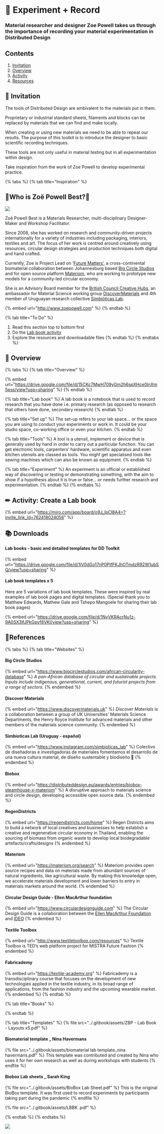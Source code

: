 # 🧪 Experiment + Record
### Material researcher and designer Zoe Powell takes us through the importance of recording your material experimentation in Distributed Design

## Contents

1. [Invitation](experiment-+-record.md#invitation)
2. [Overview](experiment-+-record.md#introduction)
3. [Activity](experiment-+-record.md#create-a-lab-book)
4. [Resources](experiment-+-record.md#undefined)

## 🎯 Invitation <a href="invitation" id="invitation"></a>

The tools of Distributed Design are ambivalent to the materials put in them.&#x20;

Proprietary or industrial standard sheets, filaments and blocks can be replaced by materials that we can find and make locally.&#x20;

When creating or using new materials we need to be able to repeat our results. The purpose of this toolkit is to introduce the designer to basic scientific recording techniques.&#x20;

These tools are not only useful in material testing but in all experimentation within design.

Take inspiration from the work of Zoe Powell to develop experimental practice.&#x20;

{% tabs %}
{% tab title="Inspiration" %}
## **🍳Who is  Zoë Powell Best?**🔬



![](<../.gitbook/assets/WhatsApp Image 2021-10-19 at 15.05.58.jpeg>)

Zoē Powell Best is a Materials Researcher, multi-disciplinary Designer-Maker and Workshop Facilitator.

Since 2008, she has worked on research and community-driven projects internationally for a variety of industries including packaging, interiors, textiles and art. The focus of her work is centred around creatively using resources, circular design strategies and production techniques both digital and hand crafted.

Currently, Zoe is Project Lead on ‘[Future Matters’](https://www.bigcirclestudios.com/future-matters), a cross-continental biomaterial collaboration between Johannesburg based [Big Circle Studios](https://www.bigcirclestudios.com/about-us) and for open source platform [Materiom](https://materiom.org), who are working to prototype new models for a community-led circular economy.

She is an Advisory Board member for the [British Council Creative Hubs](https://creativeconomy.britishcouncil.org/projects/hubs/), an ambassador for Material Science working group [DiscoverMaterials](https://www.discovermaterials.uk) and 4th member of Uruguayan research collective [Simbióticas Lab](https://www.instagram.com/simbioticas\_lab/).

{% embed url="http://www.zoepowell.com" %}
{% endtab %}

{% tab title="To Do" %}
1. Read this section top to bottom first
2. Do the [Lab book activity](experiment-+-record.md#type-suitability-activity)
3. Explore the resources and downloadable files
{% endtab %}
{% endtabs %}

## 👀 Overview

{% tabs %}
{% tab title="Overview" %}


{% embed url="https://drive.google.com/file/d/15CKc7MwH709yGm2h6spXHce0lnXm5pss/view?usp=sharing" %}
{% endtab %}

{% tab title="Lab book" %}
A lab book is a notebook that is used to record research that you have done i.e. primary research (as opposed to research that others have done, secondary research)
{% endtab %}

{% tab title="Set up" %}
The set-up refers to your lab space… or the space you are using to conduct your experiments or work in. It could be your studio space, co-working office or even your kitchen.
{% endtab %}

{% tab title="Tools" %}
A tool is a utensil, implement or device that is generally used by hand in order to carry out a particular function. You can get electronic tools, carpenters’ hardware, scientific apparatus and even kitchen utensils are classed as tools. You might get specialised tools like sewing machines which can also be known as equipment.
{% endtab %}

{% tab title="Experiment" %}
An experiment is an official or established way of discovering or testing or demonstrating something, with the aim to show if a hypothesis about it is true or false… or needs further research and experimentation.
{% endtab %}
{% endtabs %}

## ✏ Activity: Create a Lab book

{% embed url="https://miro.com/app/board/o9J_lpCl8A4=?invite_link_id=762418024056" %}

## 📚 Downloads&#x20;

#### Lab books - basic and detailed templates for DD Toolkit

{% embed url="https://drive.google.com/file/d/1jV0dGo17nP0PIfFKJhOTmdzR92W1ubSQ/view?usp=sharing" %}

#### Lab book templates x 5&#x20;

Here are 5 variations of lab book templates. These were inspired by real examples of lab book pages and digital templates. (Special thank you to Matthew Edwards, Mathew Gale and Tshepo Mangoele for sharing their lab book pages)

{% embed url="https://drive.google.com/file/d/1NyVKRAcrNu1z-9A0SX3lfJPkGpvf8VKI/view?usp=sharing" %}

## 📔References&#x20;

{% tabs %}
{% tab title="Websites" %}
#### Big Circle Studios

{% embed url="https://www.bigcirclestudios.com/african-circularity-database" %}
_A pan-African database of circular and sustainable projects. Inputs include indigenous, generational, current, and futurist projects from a range of sectors._
{% endembed %}

#### Discover Materials

{% embed url="https://www.discovermaterials.uk" %}
_Discover Materials_ is a collaboration between a group of UK Universities' Materials Science Departments, the Henry Royce Institute for advanced materials and other members of the materials science community.
{% endembed %}

#### Simbioticas Lab (Uruguay - español)

{% embed url="https://www.instagram.com/simbioticas_lab" %}
Colectivo de diseñadoras e investigadoras de materiales fomentamos el desarrollo de una nueva cultura material, de diseño sustentable y biodiseño 🌿
{% endembed %}

#### Biobox

{% embed url="https://distributeddesign.eu/awards/entries/biobox-steamhouse-x-materiom" %}
A disruptive approach to materials science and circle design, developing accessible open source data.&#x20;
{% endembed %}

#### RegenDistricts

{% embed url="https://regendistricts.com/home" %}
Regen Districts aims to build a network of local creatives and businesses to help establish a creative and regenerative circular economy in Thailand, enabling the sourcing of biomass from organic waste to develop local biodegradable artefacts/crafts/designs
{% endembed %}

#### Materiom

{% embed url="https://materiom.org/search" %}
Materiom provides open source recipes and data on materials made from abundant sources of natural ingredients, like agricultural waste. By making this knowledge open, we accelerate materials development and lower barriers to entry in materials markets around the world.
{% endembed %}

#### Circular Design Guide - Ellen MacArthur foundation

{% embed url="https://www.circulardesignguide.com" %}
The Circular Design Guide is a collaboration between the [Ellen MacArthur Foundation](http://www.ellenmacarthurfoundation.org) and [IDEO](http://www.ideo.com)
{% endembed %}

#### Textile Toolbox

{% embed url="http://www.textiletoolbox.com/resources" %}
Textile Toolbox is TED’s web platform project for MISTRA Future Fashion
{% endembed %}

#### Fabricademy

{% embed url="https://textile-academy.org" %}
Fabricademy is a transdisciplinary course that focuses on the development of new technologies applied in the textile industry, in its broad range of applications, from the fashion industry and the upcoming wearable market.
{% endembed %}
{% endtab %}

{% tab title="Books" %}

{% endtab %}

{% tab title="Templates" %}
{% file src="../.gitbook/assets/ZBP - Lab Book - Layouts x5.pdf" %}

#### Biomaterial template \_ Nina Havermans

{% file src="../.gitbook/assets/biomaterial lab template_nina havermans.pdf" %}
This template was contributed and created by Nina who uses it for her own research as well as during workshops with students
{% endfile %}

#### Biobox Lab sheets \_ Sarah King

{% file src="../.gitbook/assets/BioBox Lab Sheet.pdf" %}
This is the original BioBox template. It was first used to record  experiments by participants taking part during the pandemic
{% endfile %}

{% file src="../.gitbook/assets/LBBK .pdf" %}


{% endtab %}
{% endtabs %}



![](<../.gitbook/assets/image (33).png>)
